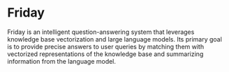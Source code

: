 # Friday

Friday is an intelligent question-answering system that leverages knowledge base vectorization and large language
models. Its primary goal is to provide precise answers to user queries by matching them with vectorized representations
of the knowledge base and summarizing information from the language model.

